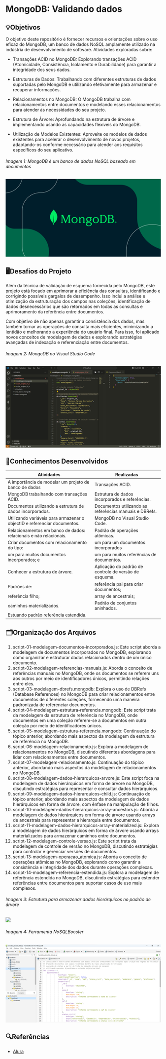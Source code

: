 # MongoDB: Validando dados

## 💡Objetivos
O objetivo deste repositório é fornecer recursos e orientações sobre o uso eficaz do MongoDB, um banco de dados NoSQL amplamente utilizado na indústria de desenvolvimento de software. Atividades exploradas sobre: 

* Transações ACID no MongoDB: Explorando transações ACID (Atomicidade, Consistência, Isolamento e Durabilidade) para garantir a integridade dos seus dados.

* Estruturas de Dados: Trabalhando com diferentes estruturas de dados suportadas pelo MongoDB e utilizando efetivamente para armazenar e recuperar informações.

* Relacionamentos no MongoDB: O MongoDB trabalha com relacionamentos entre documentos e modelando esses relacionamentos para atender às necessidades do seu projeto.

* Estrutura de Árvore: Aprofundando na estrutura de árvore e implementando usando as capacidades flexíveis do MongoDB.

* Utilização de Modelos Existentes: Aproveite os modelos de dados existentes para acelerar o desenvolvimento de novos projetos, adaptando-os conforme necessário para atender aos requisitos específicos do seu aplicativo.

###### Imagem 1: MongoDB é um banco de dados NoSQL baseado em documentos
<img src="/img/mongodb.png">


## 🖥️Desafios do Projeto
Além da técnica de validação de esquema fornecida pelo MongoDB, este projeto está focado em aprimorar a eficiência das consultas, identificando e corrigindo possíveis gargalos de desempenho. Isso inclui a análise e otimização da estruturação dos campos nas coleções, identificação de dados desnecessários que são retornados em todas as consultas e aprimoramento da referência entre documentos.

Com objetivo de não apenas garantir a consistência dos dados, mas também tornar as operações de consulta mais eficientes, minimizando a lentidão e melhorando a experiência do usuário final. Para isso, foi aplicado novos conceitos de modelagem de dados e explorando estratégias avançadas de indexação e referenciação entre documentos.

###### Imagem 2: MongoDB no Visual Studio Code
<img src="/img/mongodb-visual-studio-code.png">


## 📄Conhecimentos Desenvolvidos
|Atividades|Realizadas |
|----------|-----------|
| A importância de modelar um projeto de banco de dados | Transações ACID. |
| MongoDB trabalhando com transações ACID. | Estrutura de dados incorporados e referências. |
| Documentos utilizando a estrutura de dados incorporados. | Documentos utilizando as referências manuais e DBRefs. |
| Utilizando variáveis para armazenar o objectID e referenciar documentos. | MongoDB no Visual Studio Code. |
| Relacionamentos em banco de dados: relacionais e não relacionais. | Padrão de operações atômicas. |
| Criar documentos com relacionamento do tipo: | um para um documentos incorporados |
| um para muitos documentos incorporados; e | um para muitos referências de documentos. |
| Conhecer a estrutura de árvore. | Aplicação do padrão de controle de versão de esquema. |
| Padrões de: | referência pai para criar documentos;
| referência filho; | array de ancestrais; |
| caminhos materializados. | Padrão de conjuntos aninhados. |
| Estuando padrão referência estendida. | |

##  🗂️Organização dos Arquivos

1. script-01-modelagem-documentos-incorporados.js: Este script aborda a modelagem de documentos incorporados no MongoDB, explorando como organizar e estruturar dados relacionados dentro de um único documento.
2. script-02-modelagem-referencias-manuais.js: Aborda o conceito de referências manuais no MongoDB, onde os documentos se referem uns aos outros por meio de identificadores únicos, permitindo relações entre eles.
3. script-03-modelagem-dbrefs.mongodb: Explora o uso de DBRefs (Database References) no MongoDB para criar relacionamentos entre documentos de diferentes coleções, fornecendo uma maneira padronizada de referenciar documentos.
4. script-04-modelagem-estrutura-referencia.mongodb: Este script trata da modelagem da estrutura de referência no MongoDB, onde documentos em uma coleção referem-se a documentos em outra coleção por meio de identificadores únicos.
5. script-05-modelagem-estrutura-referencia.mongodb: Continuação do tópico anterior, abordando mais aspectos da modelagem da estrutura de referência no MongoDB.
6. script-06-modelagem-relacionamento.js: Explora a modelagem de relacionamentos no MongoDB, discutindo diferentes abordagens para lidar com relacionamentos entre documentos.
7. script-07-modelagem-relacionamento.js: Continuação do tópico anterior, abordando mais aspectos da modelagem de relacionamentos no MongoDB.
8. script-08-modelagem-dados-hierarquicos-arvore.js: Este script foca na modelagem de dados hierárquicos em forma de árvore no MongoDB, discutindo estratégias para representar e consultar dados hierárquicos.
9. script-09-modelagem-dados-hierarquicos-child.js: Continuação do tópico anterior, abordando mais aspectos da modelagem de dados hierárquicos em forma de árvore, com ênfase na manipulação de filhos.
10. script-10-modelagem-dados-hierarquicos-array-ancestors.js: Aborda a modelagem de dados hierárquicos em forma de árvore usando arrays de ancestrais para representar a hierarquia entre documentos.
11. script-11-modelagem-dados-hierarquicos-array-materialized.js: Explora a modelagem de dados hierárquicos em forma de árvore usando arrays materializados para armazenar caminhos entre documentos.
12. script-12-modelagem-controle-versao.js: Este script trata da modelagem de controle de versão no MongoDB, discutindo estratégias para controlar e gerenciar versões de documentos.
13. script-13-modelagem-operacao_atomica.js: Aborda o conceito de operações atômicas no MongoDB, explorando como garantir a consistência e integridade dos dados durante operações complexas.
14. script-14-modelagem-referencia-estendida.js: Explora a modelagem de referência estendida no MongoDB, discutindo estratégias para estender referências entre documentos para suportar casos de uso mais complexos.

###### Imagem 3: Estrutura para armazenar dados hierárquicos no padrão de árvore
<img src="/img/estrutura-arvore-bd.png">

###### Imagem 4: Ferramenta NoSQLBooster
<img src="/img/nosqlbooster.png">

## 🔍Referências
- [Alura](https://www.alura.com.br/)